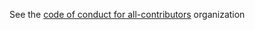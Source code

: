 See the [code of conduct for all-contributors](https://github.com/all-contributors/all-contributors/blob/main/other/CODE_OF_CONDUCT.md) organization
